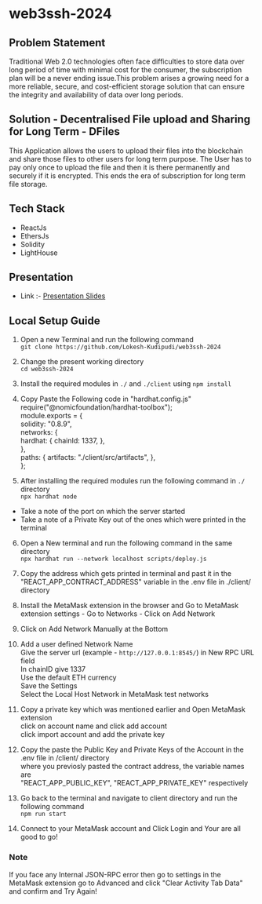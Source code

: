 # web3ssh-2024

## Problem Statement

Traditional Web 2.0 technologies often face difficulties to store data over long period of time with minimal cost for the consumer, the subscription plan will be a never ending issue.This problem arises a growing need for a more reliable, secure, and cost-efficient storage solution that can ensure the integrity and availability of data over long periods.

## Solution - Decentralised File upload and Sharing for Long Term - DFiles

This Application allows the users to upload their files into the blockchain and share those files to other users for long term purpose. The User has to pay only once to upload the file and then it is there permanently and securely if it is encrypted. This ends the era of subscription for long term file storage.

## Tech Stack

- ReactJs
- EthersJs
- Solidity
- LightHouse

## Presentation

- Link :- [Presentation Slides](https://www.canva.com/design/DAGNSjsLD5g/-_MY3AYQKeeXh1_4bxcaEw/edit?utm_content=DAGNSjsLD5g&utm_campaign=designshare&utm_medium=link2&utm_source=sharebutton)

## Local Setup Guide

1. Open a new Terminal and run the following command \
   `git clone https://github.com/Lokesh-Kudipudi/web3ssh-2024`

2. Change the present working directory \
   `cd web3ssh-2024`

3. Install the required modules in `./` and `./client` using `npm install`

4. Copy Paste the Following code in "hardhat.config.js" \
   require("@nomicfoundation/hardhat-toolbox"); \
   module.exports = { \
   solidity: "0.8.9", \
   networks: { \
    hardhat: {
   chainId: 1337,
   },\
   },\
   paths: {
   artifacts: "./client/src/artifacts",
   },\
   };

5. After installing the required modules run the following command in `./` directory \
   `npx hardhat node`

- Take a note of the port on which the server started
- Take a note of a Private Key out of the ones which were printed in the terminal

6. Open a New terminal and run the following command in the same directory \
   `npx hardhat run --network localhost scripts/deploy.js `

7. Copy the address which gets printed in terminal and past it in the "REACT_APP_CONTRACT_ADDRESS" variable in the .env file in ./client/ directory

8. Install the MetaMask extension in the browser and Go to MetaMask extension settings - Go to Networks - Click on Add Network

9. Click on Add Network Manually at the Bottom

10. Add a user defined Network Name \
     Give the server url (example - `http://127.0.0.1:8545/`) in New RPC URL field \
     In chainID give 1337 \
    Use the default ETH currency \
    Save the Settings \
    Select the Local Host Network in MetaMask test networks

11. Copy a private key which was mentioned earlier and Open MetaMask extension \
     click on account name and click add account \
    click import account and add the private key

12. Copy the paste the Public Key and Private Keys of the Account in the .env file in /client/ directory \
    where you previosly pasted the contract address, the variable names are \
    "REACT_APP_PUBLIC_KEY", "REACT_APP_PRIVATE_KEY" respectively

13. Go back to the terminal and navigate to client directory and run the following command \
    `npm run start`

14. Connect to your MetaMask account and Click Login and Your are all good to go!

### Note

If you face any Internal JSON-RPC error then go to settings in the MetaMask extension go to Advanced and click "Clear Activity Tab Data" and confirm and Try Again!
